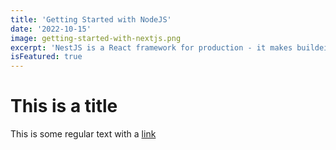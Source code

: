 ```yaml
---
title: 'Getting Started with NodeJS'
date: '2022-10-15'
image: getting-started-with-nextjs.png
excerpt: 'NestJS is a React framework for production - it makes buildeing fullstack React apps and sites a breeze and ships with built-in SSR.'
isFeatured: true
---
```


# This is a title

This is some regular text with a [link](https://google.com)
